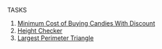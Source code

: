 TASKS
  1. [Minimum Cost of Buying Candies With Discount](https://leetcode.com/problems/minimum-cost-of-buying-candies-with-discount/description/?envType=problem-list-v2&envId=an1ryio3)
  2. [Height Checker](https://leetcode.com/problems/height-checker/description/?envType=problem-list-v2&envId=an1ryio3)
  3. [Largest Perimeter Triangle](https://leetcode.com/problems/largest-perimeter-triangle/description/?envType=problem-list-v2&envId=an1ryio3)
